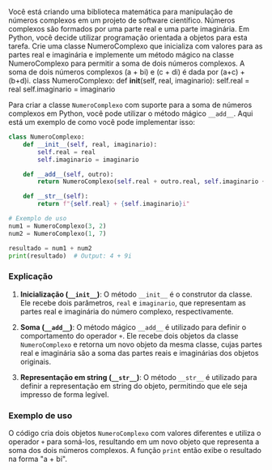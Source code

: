 Você está criando uma biblioteca matemática para manipulação de números complexos em um projeto de software científico. Números complexos são formados por uma parte real e uma parte imaginária. Em Python, você decide utilizar programação orientada a objetos para esta tarefa. Crie uma classe NumeroComplexo que inicializa com valores para as partes real e imaginária e implemente um método mágico na classe NumeroComplexo para permitir a soma de dois números complexos. A soma de dois números complexos (a + bi) e (c + di) é dada por (a+c) + (b+d)i. class NumeroComplexo: def __init__(self, real, imaginario): self.real = real self.imaginario = imaginario

Para criar a classe `NumeroComplexo` com suporte para a soma de números complexos em Python, você pode utilizar o método mágico `__add__`. Aqui está um exemplo de como você pode implementar isso:

```python
class NumeroComplexo:
    def __init__(self, real, imaginario):
        self.real = real
        self.imaginario = imaginario

    def __add__(self, outro):
        return NumeroComplexo(self.real + outro.real, self.imaginario + outro.imaginario)

    def __str__(self):
        return f"{self.real} + {self.imaginario}i"

# Exemplo de uso
num1 = NumeroComplexo(3, 2)
num2 = NumeroComplexo(1, 7)

resultado = num1 + num2
print(resultado)  # Output: 4 + 9i
```

### Explicação

1. **Inicialização (`__init__`)**: O método `__init__` é o construtor da classe. Ele recebe dois parâmetros, `real` e `imaginario`, que representam as partes real e imaginária do número complexo, respectivamente.

2. **Soma (`__add__`)**: O método mágico `__add__` é utilizado para definir o comportamento do operador `+`. Ele recebe dois objetos da classe `NumeroComplexo` e retorna um novo objeto da mesma classe, cujas partes real e imaginária são a soma das partes reais e imaginárias dos objetos originais.

3. **Representação em string (`__str__`)**: O método `__str__` é utilizado para definir a representação em string do objeto, permitindo que ele seja impresso de forma legível.

### Exemplo de uso

O código cria dois objetos `NumeroComplexo` com valores diferentes e utiliza o operador `+` para somá-los, resultando em um novo objeto que representa a soma dos dois números complexos. A função `print` então exibe o resultado na forma "a + bi".